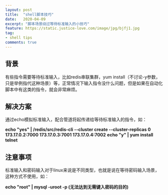 ```yaml
---
layout: post
title:  "shell脚本技巧"
date:   2020-04-09
excerpt: "脚本场景绕过等待标准输入的小技巧"
feature: https://static.justice-love.com/image/jpg/bjfj1.jpg
tag:
- shell tips
comments: true
---
```


## 背景

有些指令需要等待标准输入，比如redis串联集群，yum install（不讨论-y参数，只是举例指代这种场景）等，正常情况下输入指令没什么问题，但是如果在自动化脚本中有这类的指令，就会非常麻烦。

## 解决方案

通过echo模拟标准输入，配合管道将起传递给等待标准输入的指令，如：

**echo "yes" | /redis/src/redis-cli --cluster create  --cluster-replicas 0 173.17.0.2:7000 173.17.0.3:7001 173.17.0.4:7002**
**echo "y" | yum install telnet**

## 注意事项

标准输入和密码输入对于linux来说是不同类型，也就是说在等待密码输入场景，这种方式不使用，如：

**echo "root" | mysql -uroot -p (无法达到无需键入密码的目的)**